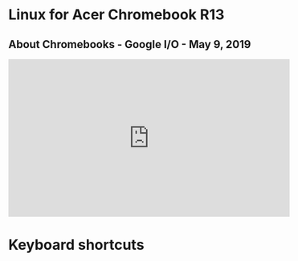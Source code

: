 # Linux for Acer Chromebook R13

## About Chromebooks - Google I/O - May 9, 2019

<iframe width="560" height="315" src="https://www.youtube.com/embed/pRlh8LX4kQI" frameborder="0" allow="accelerometer; autoplay; encrypted-media; gyroscope; picture-in-picture" allowfullscreen></iframe>

# Keyboard shortcuts

